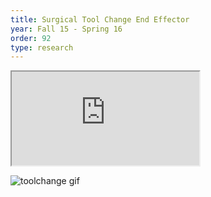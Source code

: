 ```yaml
---
title: Surgical Tool Change End Effector
year: Fall 15 - Spring 16
order: 92
type: research
---
```


<iframe src="https://drive.google.com/file/d/1-S85-cmj0PrY7fJXdeeDm79jxUIi20RZ/preview"></iframe>

![toolchange gif](/website/assets/images/ToolChange500w.gif)

<div class="stlwv2-model" data-model-url="/website/assets/models/ToolChangeModel.stl"></div>

